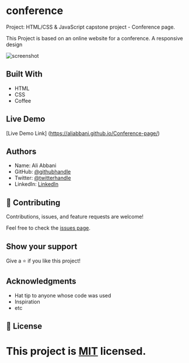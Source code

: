 # conference
Project: HTML/CSS & JavaScript capstone project - Conference page.
 
This Project is based on an online website for a conference. 
A responsive design
 
![screenshot](https://user-images.githubusercontent.com/60292761/124898984-59630380-dfe8-11eb-83e9-7fdc3b138d38.PNG)
 
 
## Built With
- HTML
- CSS
- Coffee
 
## Live Demo
[Live Demo Link] (https://aliabbani.github.io/Conference-page/)
 

## Authors

- Name: Ali Abbani
- GitHub: [@githubhandle](https://github.com/aliabbani)
- Twitter: [@twitterhandle](https://twitter.com/aliabbani)
- LinkedIn: [LinkedIn](https://www.linkedin.com/in/ali-abbani-8b6246150/)
 
            
## 🤝 Contributing
 
Contributions, issues, and feature requests are welcome!
 
Feel free to check the [issues page](issues/).
 
## Show your support
 
Give a ⭐️ if you like this project!
 
## Acknowledgments
 
- Hat tip to anyone whose code was used
- Inspiration
- etc
 
## 📝 License
 
This project is [MIT](lic.url) licensed.
=======
 